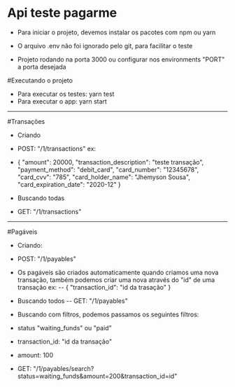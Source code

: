 # Api teste pagarme

- Para iniciar o projeto, devemos instalar os pacotes com npm ou yarn

- O arquivo .env não foi ignorado pelo git, para facilitar o teste

- Projeto rodando na porta 3000 ou configurar nos environments "PORT" a porta desejada

#Executando o projeto
- Para executar os testes: yarn test
- Para executar o app: yarn start

------------------------------------

#Transações
- Criando
- POST: "/1/transactions"
ex:
- {
	"amount": 20000,
	"transaction_description": "teste transação",
	"payment_method": "debit_card",
	"card_number": "12345678",
	"card_cvv": "785",
	"card_holder_name": "Jhemyson Sousa",
	"card_expiration_date": "2020-12"
}

- Buscando todas
- GET: "/1/transactions"
------------------------------------

#Pagáveis

- Criando:
- POST: "/1/payables"
- Os pagáveis são criados automaticamente quando criamos uma nova transação,
  também podemos criar uma nova através do "id" de uma transação
ex:
-- {
  "transaction_id": "id da trasação"
}

- Buscando todos
-- GET: "/1/payables"

- Buscando com filtros, podemos passamos os seguintes filtros:
- status "waiting_funds" ou "paid"
- transaction_id: "id da transação"
- amount: 100
- GET: "/1/payables/search?status=waiting_funds&amount=200&transaction_id=id"
